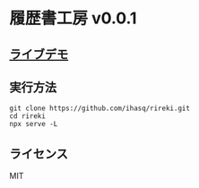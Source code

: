 # 履歴書工房 v0.0.1
## [ライブデモ](https://ihasq.com/rireki)
## 実行方法
```
git clone https://github.com/ihasq/rireki.git
cd rireki
npx serve -L
```
## ライセンス
MIT
